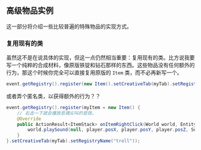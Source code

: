 ## 高级物品实例

这一部分将介绍一些比较普遍的特殊物品的实现方式。

### 复用现有的类

虽然这不是在说具体的实现，但这一点仍然相当重要：复用现有的类。比方说我要写一个纯粹的合成材料，像原版铁锭和钻石那样的东西。这些物品没有任何额外的行为，那这个时候你完全可以直接复用原版的 `Item` 类，而不必再新写一个。

```java
event.getRegistry().register(new Item().setCreativeTab(myTab).setRegistryName("my_first_item"));
```

或者弄个匿名类，以获得额外的行为？？

```java
event.getRegistry().register(myItem = new Item() {
    // 右击一下就会播放恶魂尖叫的音效。
    @Override
    public ActionResult<ItemStack> onItemRightClick(World world, EntityPlayer player, EnumHand hand) {
        world.playSound(null, player.posX, player.posY, player.posZ, SoundEvents.ENTITY_GHAST_SCREAM, SoundCategory.NEUTRAL, 0.5F, 0.4F / (itemRand.nextFloat() * 0.4F + 0.8F));
    }
}.setCreativeTab(myTab).setRegistryName("troll"));
```
